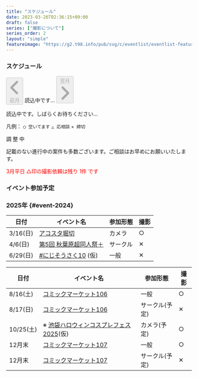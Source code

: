 ```yaml
---
title: "スケジュール"
date: 2023-03-26T02:36:15+09:00
draft: false
series: ["撮影について"]
series_order: 2
layout: "simple"
featureimage: "https://g2.t98.info/pub/svg/c/eventlist/eventlist-featured.webp"
---
```


<h3 id="event" class="profile-name text-center text-2xl">スケジュール</h3>

<div id="cal-button">
<button id="prevButton" class="flex m-1 rounded enabled:bg-primary-600 p-1.5 enabled:text-neutral enabled:hover:bg-primary-500 enabled:dark:bg-primary-800  enabled:dark:hover:bg-primary-700 disabled:border disabled:border-neutral-300 disabled:dark:border-neutral-700 disabled:cursor-not-allowed disabled:m-0.5 items-center" onclick="changeMonth(-1)" disabled>
<span class="relative block align-text-bottom icon">
  <svg xmlns="http://www.w3.org/2000/svg" viewBox="0 0 320 512"><!--!Font Awesome Free 6.6.0 by @fontawesome - https://fontawesome.com License - https://fontawesome.com/license/free Copyright 2024 Fonticons, Inc.--><path fill="currentColor" d="M41.4 233.4c-12.5 12.5-12.5 32.8 0 45.3l160 160c12.5 12.5 32.8 12.5 45.3 0s12.5-32.8 0-45.3L109.3 256 246.6 118.6c12.5-12.5 12.5-32.8 0-45.3s-32.8-12.5-45.3 0l-160 160z"/></svg>
</span>
前月</button>
<span id="monthYear" class="p-1.5">読込中です…</span>
<button id="nextButton" class="flex m-1 rounded enabled:bg-primary-600 p-1.5 enabled:text-neutral enabled:hover:bg-primary-500 enabled:dark:bg-primary-800  enabled:dark:hover:bg-primary-700 disabled:border disabled:border-neutral-300 disabled:dark:border-neutral-700 disabled:cursor-not-allowed disabled:m-0.5 items-center" onclick="changeMonth(1)" disabled>翌月
<span class="relative block align-text-bottom icon">
<svg xmlns="http://www.w3.org/2000/svg" viewBox="0 0 320 512"><!--!Font Awesome Free 6.6.0 by @fontawesome - https://fontawesome.com License - https://fontawesome.com/license/free Copyright 2024 Fonticons, Inc.--><path fill="currentColor" d="M278.6 233.4c12.5 12.5 12.5 32.8 0 45.3l-160 160c-12.5 12.5-32.8 12.5-45.3 0s-12.5-32.8 0-45.3L210.7 256 73.4 118.6c-12.5-12.5-12.5-32.8 0-45.3s32.8-12.5 45.3 0l160 160z"/></svg>
</span>
</button>
</div>

<div id="calendar">
  <div className="flex justify-center" aria-label="読み込み中">
    <p class="text-center text-xl">読込中です。しばらくお待ちください…</p>
  </div>
</div>

凡例： `◯ 空いてます` `△ 応相談` `✕ 締切` 

<span id="showMaxRange">調 整 中</span>  

<script src="/show-event-cal.js"></script>

記載のない進行中の案件も多数ございます。ご相談はお早めにお願いいたします。

<span style="color:red">3月平日 △印の撮影依頼は残り 1件 です</span>

<h3 id="event" class="profile-name text-center text-2xl">イベント参加予定</h3>

### 2025年 {#event-2024}

<div class="grid grid-cols-1 lg:grid-cols-2">
<div>

| 日付     | イベント名                                                                                                   | 参加形態 | 撮影 |
| -------- | ------------------------------------------------------------------------------------------------------------ | -------- | ---- |
| 3/16(日) | [アコスタ堀切](https://acosta.jp/event/horikiri/)                                                            | カメラ   | ○    |
| 4/6(日)  | [第5回 秋葉原超同人祭＋](https://www.melonbooks.co.jp/special/b/0/fair_dojin/5th_akihabaradojinfes/general/) | サークル | ✕    |
| 6/29(日) | [#にじそうさく10](https://nijisanji.familiar-life.info/) (仮)                                                | 一般     | ✕    |

</div><div>

| 日付      | イベント名                                                             | 参加形態       | 撮影 |
| --------- | ---------------------------------------------------------------------- | -------------- | ---- |
| 8/16(土)  | [コミックマーケット106](https://www.comiket.co.jp/info-a/CMKinfo.html) | 一般           | ○    |
| 8/17(日)  | [コミックマーケット106](https://www.comiket.co.jp/info-a/CMKinfo.html) | サークル(予定) | ✕    |
| 10/25(土) | ※ [池袋ハロウィンコスプレフェス2025](https://ikebukurocosplay.jp/)(仮) | カメラ(予定)   | ○    |
| 12月末    | [コミックマーケット107](https://www.comiket.co.jp/info-a/CMKinfo.html) | 一般           | ○    |
| 12月末    | [コミックマーケット107](https://www.comiket.co.jp/info-a/CMKinfo.html) | サークル(予定) | ✕    |

</div></div>
